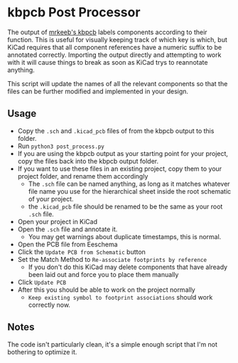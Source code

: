 # kbpcb Post Processor
The output of [mrkeeb's kbpcb](http://kbpcb.mrkeebs.com/) labels components according to their function.
This is useful for visually keeping track of which key is which, but KiCad requires that all component references have a numeric suffix to be annotated correctly.
Importing the output directly and attempting to work with it will cause things to break as soon as KiCad trys to reannotate anything.

This script will update the names of all the relevant components so that the files can be further modified and implemented in your design.

## Usage
* Copy the `.sch` and `.kicad_pcb` files of from the kbpcb output to this folder.
* Run `python3 post_process.py`
* If you are using the kbpcb output as your starting point for your project, copy the files back into the kbpcb output folder.
* If you want to use these files in an existing project, copy them to your project folder, and rename them accordingly
    * The `.sch` file can be named anything, as long as it matches whatever file name you use for the hierarchical sheet inside the root schematic of your project.
    * the `.kicad_pcb` file should be renamed to be the same as your root `.sch` file.
* Open your project in KiCad
* Open the `.sch` file and annotate it.
    * You may get warnings about duplicate timestamps, this is normal.
* Open the PCB file from Eeschema
* Click the `Update PCB from Schematic` button
* Set the Match Method to `Re-associate footprints by reference`
    * If you don't do this KiCad may delete components that have already been laid out and force you to place them manually
* Click `Update PCB`
* After this you should be able to work on the project normally
    * `Keep existing symbol to footprint associations` should work correctly now.

## Notes
The code isn't particularly clean, it's a simple enough script that I'm not bothering to optimize it.